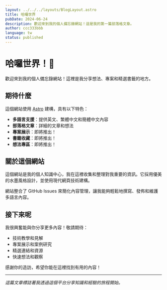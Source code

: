 ```yaml
---
layout: ../../../layouts/BlogLayout.astro
title: 哈囉世界
pubDate: 2024-06-24
description: 歡迎來到我的個人備忘錄網站！這是我的第一篇部落格文章。
author: ccc333bbb
language: tw
status: published
---
```


# 哈囉世界！👋

歡迎來到我的個人備忘錄網站！這裡是我分享想法、專案和精選書籤的地方。

## 期待什麼

這個網站使用 [Astro](https://astro.build/) 建構，具有以下特色：

- **多語言支援**：提供英文、繁體中文和簡體中文內容
- **部落格文章**：詳細的文章和想法
- **專案展示**：即將推出！
- **書籤收藏**：即將推出！
- **想法專區**：即將推出！

## 關於這個網站

這個網站是我的個人知識中心，我在這裡收集和整理對我重要的資訊。它採用優美的水墨風格設計，並使用現代網頁技術建構。

網站整合了 GitHub Issues 來簡化內容管理，讓我能夠輕鬆地撰寫、發佈和維護多語言內容。

## 接下來呢

我很興奮能與你分享更多內容！敬請期待：

- 技術教學和見解
- 專案展示和案例研究
- 精選連結和資源
- 快速想法和觀察

感謝你的造訪，希望你能在這裡找到有用的內容！

---

*這篇文章標誌著我透過這個平台分享知識和經驗的旅程開始。*
